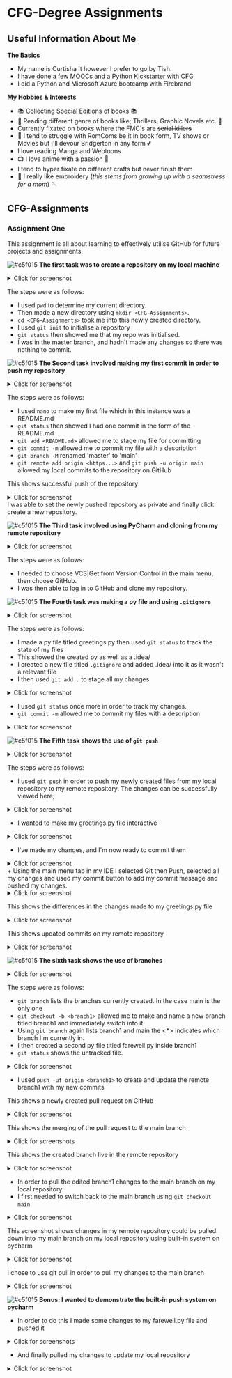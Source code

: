 # CFG-Degree Assignments

## Useful Information About Me

**The Basics**

- My name is Curtisha It however I prefer to go by Tish.
- I have done a few MOOCs and a Python Kickstarter with CFG
- I did a Python and Microsoft Azure bootcamp with Firebrand

**My Hobbies & Interests**
- :books: Collecting Special Editions of books :books:
- :open_book: Reading different genre of books like; Thrillers, Graphic Novels etc. :open_book:
- Currently fixated on books where the FMC's are ~~serial killers~~
- :heartbeat: I tend to struggle with RomComs be it in book form, TV shows or Movies but I'll devour Bridgerton in any form :two_hearts:
- I love reading Manga and Webtoons
- :tv: I love anime with a passion :lantern:
- I tend to hyper fixate on different crafts but never finish them
- :thread: I really like embroidery (*this stems from growing up with a seamstress for a mom*) :sewing_needle:


## CFG-Assignments
### Assignment One
This assignment is all about learning to effectively utilise GitHub for future 
projects and assignments.

![#c5f015](https://placehold.co/15x15/c5f015/c5f015.png) **The first task was to create a repository on my local machine**
<details><summary>Click for screenshot</summary>

![Screenshot01.png](Assignment1Screenshots%2FScreenshot01.png)

</details>

The steps were as follows:
+ I used `pwd` to determine my current directory.
+ Then made a new directory using `mkdir <CFG-Assignments>`.
+ `cd <CFG-Assignments>` took me into this newly created directory.
+ I used `git init` to initialise a repository
+ `git status` then showed me that my repo was initialised.
+ I was in the master branch, and hadn't made any changes so there was nothing to commit.


![#c5f015](https://placehold.co/15x15/c5f015/c5f015.png) **The Second task involved making my first commit in order to push my repository**
<details><summary>Click for screenshot</summary>

![Screenshot02.png](Assignment1Screenshots%2FScreenshot02.png)

</details>

The steps were as follows:
+ I used `nano` to make my first file which in this instance was a README.md
+ `git status` then showed I had one commit in the form of the README.md
+ `git add <README.md>` allowed me to stage my file for committing 
+ `git commit -m` allowed me to commit my file with a description 
+ `git branch -M` renamed 'master' to 'main'
+ `git remote add origin <https...>` and `git push -u origin main` allowed my local commits to the repository on GitHub

This shows successful push of the repository
<details><summary>Click for screenshot</summary>

![Screenshot03.png](Assignment1Screenshots%2FScreenshot03.png)

</details>
I was able to set the newly pushed repository as private and finally click create a new repository.

![#c5f015](https://placehold.co/15x15/c5f015/c5f015.png) **The Third task involved using PyCharm and cloning from my remote repository**
<details><summary>Click for screenshot</summary>

![Screenshot04.png](Assignment1Screenshots%2FScreenshot04.png)

</details>

The steps were as follows:
+ I needed to choose VCS|Get from Version Control in the main menu, then choose GitHub.
+ I was then able to log in to GitHub and clone my repository.

![#c5f015](https://placehold.co/15x15/c5f015/c5f015.png) **The Fourth task was making a py file and using `.gitignore`**
<details><summary>Click for screenshot</summary>

![Screenshot05.png](Assignment1Screenshots%2FScreenshot05.png)

</details>

The steps were as follows:
+ I made a py file titled greetings.py then used `git status` to track the state of my files
+ This showed the created py as well as a .idea/
+ I created a new file titled `.gitignore` and added .idea/ into it as it wasn't a relevant file
+ I then used `git add .` to stage all my changes 
<details><summary>Click for screenshot</summary>

![Screenshot06.png](Assignment1Screenshots%2FScreenshot06.png)

</details>

+ I used `git status` once more in order to track my changes.
+ `git commit -m` allowed me to commit my files with a description
<details><summary>Click for screenshot</summary>

![Screenshot07.png](Assignment1Screenshots%2FScreenshot07.png)

</details>

![#c5f015](https://placehold.co/15x15/c5f015/c5f015.png) **The Fifth task shows the use of `git push`**
<details><summary>Click for screenshot</summary>

![Screenshot08.png](Assignment1Screenshots%2FScreenshot08.png)

</details>

The steps were as follows:
+ I used `git push` in order to push my newly created files from my local repository to my remote repository.
The changes can be successfully viewed here;
<details><summary>Click for screenshot</summary>

![Screenshot09.png](Assignment1Screenshots%2FScreenshot09.png)

</details>

+ I wanted to make my greetings.py file interactive
<details><summary>Click for screenshot</summary>

![Screenshot10.png](Assignment1Screenshots%2FScreenshot10.png)

</details>

+ I've made my changes, and I'm now ready to commit them
<details><summary>Click for screenshot</summary>

![Screenshot11.png](Assignment1Screenshots%2FScreenshot11.png)

</details>
+ Using the main menu tab in my IDE I selected Git then Push, selected all my changes and used my commit button to add my commit message and pushed my changes.
<details><summary>Click for screenshot</summary>

![Screenshot12.png](Assignment1Screenshots%2FScreenshot12.png)

</details>

This shows the differences in the changes made to my greetings.py file
<details><summary>Click for screenshot</summary>

![Screenshot13.png](Assignment1Screenshots%2FScreenshot13.png)

</details>

This shows updated commits on my remote repository
<details><summary>Click for screenshot</summary>

![Screenshot14.png](Assignment1Screenshots%2FScreenshot14.png)

</details>

![#c5f015](https://placehold.co/15x15/c5f015/c5f015.png) **The sixth task shows the use of branches**
<details><summary>Click for screenshot</summary>

![Screenshot15.png](Assignment1Screenshots%2FScreenshot15.png)

</details>

The steps were as follows:
+ `git branch` lists the branches currently created. In the case main is the only one
+ `git checkout -b <branch1>` allowed me to make and name a new branch titled branch1 and immediately switch into it.
+ Using `git branch` again lists branch1 and main the <*> indicates which branch I'm currently in.
+ I then created a second py file titled farewell.py inside branch1
+ `git status` shows the untracked file.
<details><summary>Click for screenshot</summary>

![Screenshot16.png](Assignment1Screenshots%2FScreenshot16.png)

</details>

+ I used `push -uf origin <branch1>` to create and update the remote branch1 with my new commits

This shows a newly created pull request on GitHub
<details><summary>Click for screenshot</summary>

![Screenshot17.png](Assignment1Screenshots%2FScreenshot17.png)

</details>

This shows the merging of the pull request to the main branch
<details><summary>Click for screenshots</summary>

![Screenshot18.png](Assignment1Screenshots%2FScreenshot18.png)
![Screenshot19.png](Assignment1Screenshots%2FScreenshot19.png)
![Screenshot20.png](Assignment1Screenshots%2FScreenshot20.png)

</details>

This shows the created branch live in the remote repository
<details><summary>Click for screenshot</summary>

![Screenshot21.png](Assignment1Screenshots%2FScreenshot21.png)

</details>

+ In order to pull the edited branch1 changes to the main branch on my local repository.
+ I first needed to switch back to the main branch using `git checkout main`
<details><summary>Click for screenshot</summary>

![Screenshot22.png](Assignment1Screenshots%2FScreenshot22.png)

</details>

This screenshot shows changes in my remote repository could be pulled down into my main branch on my local repository
using built-in system on pycharm 
<details><summary>Click for screenshot</summary>

![Screenshot23.png](Assignment1Screenshots%2FScreenshot23.png)

</details>

I chose to use git pull in order to pull my changes to the main branch
<details><summary>Click for screenshot</summary>

![Screenshot24.png](Assignment1Screenshots%2FScreenshot24.png)

</details>

![#c5f015](https://placehold.co/15x15/c5f015/c5f015.png) **Bonus: I wanted to demonstrate the built-in push system on pycharm**

+ In order to do this I made some changes to my farewell.py file and pushed it
<details><summary>Click for screenshots</summary>

![Screenshot25.png](Assignment1Screenshots%2FScreenshot25.png)
![Screenshot26.png](Assignment1Screenshots%2FScreenshot26.png)
![Screenshot27.png](Assignment1Screenshots%2FScreenshot27.png)

</details>

+ And finally pulled my changes to update my local repository
<details><summary>Click for screenshot</summary>

![Screenshot28.png](Assignment1Screenshots%2FScreenshot28.png)

</details>




